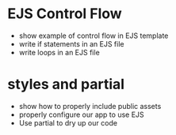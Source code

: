 # EJS Control Flow

* show example of control flow in EJS template
* write if statements in an EJS file
* write loops in an EJS file


# styles and partial

* show how to properly include public assets
* properly configure our app to use EJS
* Use partial to dry up our code

